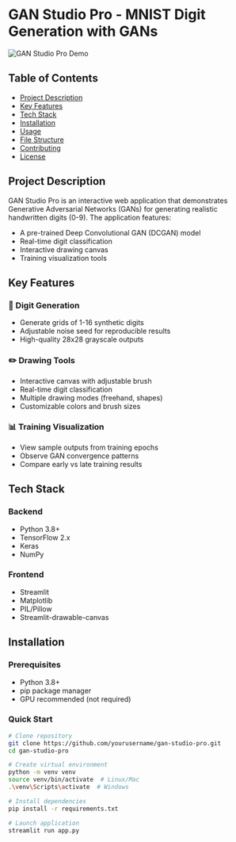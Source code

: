 # GAN Studio Pro - MNIST Digit Generation with GANs

![GAN Studio Pro Demo](https://github.com/yourusername/gan-studio-pro/raw/main/demo.gif)

## Table of Contents
- [Project Description](#project-description)
- [Key Features](#key-features)
- [Tech Stack](#tech-stack)
- [Installation](#installation)
- [Usage](#usage)
- [File Structure](#file-structure)
- [Contributing](#contributing)
- [License](#license)

## Project Description

GAN Studio Pro is an interactive web application that demonstrates Generative Adversarial Networks (GANs) for generating realistic handwritten digits (0-9). The application features:

- A pre-trained Deep Convolutional GAN (DCGAN) model
- Real-time digit classification
- Interactive drawing canvas
- Training visualization tools

## Key Features

### 🎨 Digit Generation
- Generate grids of 1-16 synthetic digits
- Adjustable noise seed for reproducible results
- High-quality 28x28 grayscale outputs

### ✏️ Drawing Tools
- Interactive canvas with adjustable brush
- Real-time digit classification
- Multiple drawing modes (freehand, shapes)
- Customizable colors and brush sizes

### 📊 Training Visualization
- View sample outputs from training epochs
- Observe GAN convergence patterns
- Compare early vs late training results

## Tech Stack

### Backend
- Python 3.8+
- TensorFlow 2.x
- Keras
- NumPy

### Frontend
- Streamlit
- Matplotlib
- PIL/Pillow
- Streamlit-drawable-canvas

## Installation

### Prerequisites
- Python 3.8+
- pip package manager
- GPU recommended (not required)

### Quick Start
```bash
# Clone repository
git clone https://github.com/yourusername/gan-studio-pro.git
cd gan-studio-pro

# Create virtual environment
python -m venv venv
source venv/bin/activate  # Linux/Mac
.\venv\Scripts\activate  # Windows

# Install dependencies
pip install -r requirements.txt

# Launch application
streamlit run app.py
